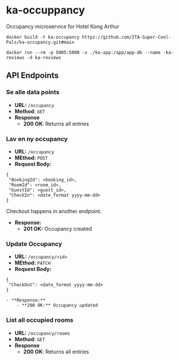 # ka-occuppancy
Occupancy microservice for Hotel Kong Arthur

```
docker build -t ka-occupancy https://github.com/ITA-Super-Cool-Pals/ka-occupancy.git#main
```

```
docker run --rm -p 5005:5000 -v ./ka-app:/app/app-db --name -ka-reviews -d ka-reviews
```

## API Endpoints
### Se alle data points
 - **URL:** `/occupancy`
 - **Method**: `GET`
 - **Response**
    - **200 OK**: Returns all entries

### Lav en ny occupancy
   - **URL:** `/occupancy`
   - **MEthod:** `POST`
   - **Request Body:**
   ```
   {
    "BookingId": <booking_id>,
    "RoomId": <room_id>,
    "GuestId": <guest_id>,
    "CheckIn": <date_format yyyy-mm-dd>
   }
   ```

   Checkout happens in another endpoint.

   - **Response:**
      - **201 OK:** Occupancy created


### Update Occupancy
   - **URL:** `/occupancy/<id>`
   - **MEthod:** `PATCH`
   - **Request Body:**
   ```
   {
    "CheckOut": <date_format yyyy-mm-dd>
   }
   ```
    - **Response:**
        - **200 OK:** Occupancy updated

### List all occupied rooms
 - **URL:** `/occupancy/rooms`
 - **Method**: `GET`
 - **Response**
    - **200 OK**: Returns all entries

